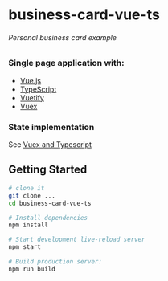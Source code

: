 # business-card-vue-ts

###### Personal business card example 

### Single page application with:
- [Vue.js](https://vuejs.org/)
- [TypeScript](https://www.typescriptlang.org/)
- [Vuetify](https://vuetifyjs.com)
- [Vuex](https://vuex.vuejs.org)

### State implementation
See [Vuex and Typescript](https://codeburst.io/vuex-and-typescript-3427ba78cfa8)

## Getting Started
```sh
# clone it
git clone ...
cd business-card-vue-ts

# Install dependencies
npm install

# Start development live-reload server
npm start

# Build production server:
npm run build
```
